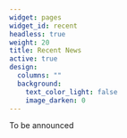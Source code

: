 ```yaml
---
widget: pages
widget_id: recent
headless: true
weight: 20
title: Recent News
active: true
design:
  columns: ""
  background:
    text_color_light: false
    image_darken: 0
---
```

To be announced
